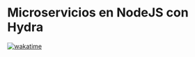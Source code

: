 # Microservicios en NodeJS con Hydra

[![wakatime](https://wakatime.com/badge/user/8ef73281-6d0a-4758-af11-fd880ca3009c/project/d859bfb2-ec14-43ba-b903-d335c7741dd7.svg?style=for-the-badge)](https://wakatime.com/badge/user/8ef73281-6d0a-4758-af11-fd880ca3009c/project/d859bfb2-ec14-43ba-b903-d335c7741dd7)
